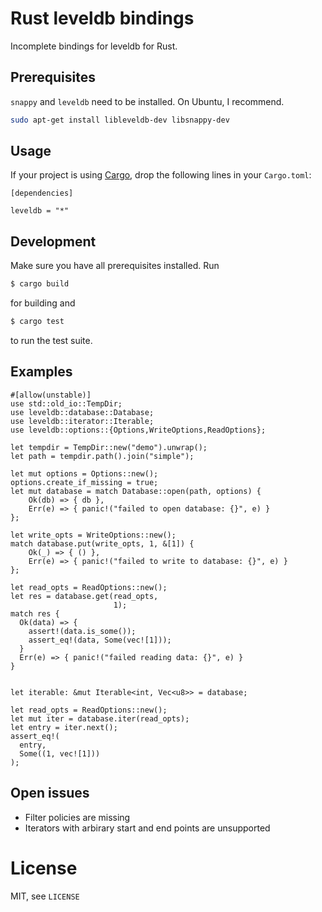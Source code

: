 # Rust leveldb bindings

Incomplete bindings for leveldb for Rust.

## Prerequisites

`snappy` and `leveldb` need to be installed. On Ubuntu, I recommend.

```sh
sudo apt-get install libleveldb-dev libsnappy-dev
```

## Usage

If your project is using [Cargo](http://crates.io), drop the following lines in your `Cargo.toml`:

```text
[dependencies]

leveldb = "*"
```

## Development

Make sure you have all prerequisites installed. Run

```sh
$ cargo build
```

for building and

```sh
$ cargo test
```

to run the test suite.

## Examples

```{.rust}
#[allow(unstable)]
use std::old_io::TempDir;
use leveldb::database::Database;
use leveldb::iterator::Iterable;
use leveldb::options::{Options,WriteOptions,ReadOptions};

let tempdir = TempDir::new("demo").unwrap();
let path = tempdir.path().join("simple");

let mut options = Options::new();
options.create_if_missing = true;
let mut database = match Database::open(path, options) {
    Ok(db) => { db },
    Err(e) => { panic!("failed to open database: {}", e) }
};

let write_opts = WriteOptions::new();
match database.put(write_opts, 1, &[1]) {
    Ok(_) => { () },
    Err(e) => { panic!("failed to write to database: {}", e) }
};

let read_opts = ReadOptions::new();
let res = database.get(read_opts,
                       1);
match res {
  Ok(data) => {
    assert!(data.is_some());
    assert_eq!(data, Some(vec![1]));
  }
  Err(e) => { panic!("failed reading data: {}", e) }
}


let iterable: &mut Iterable<int, Vec<u8>> = database;

let read_opts = ReadOptions::new();
let mut iter = database.iter(read_opts);
let entry = iter.next();
assert_eq!(
  entry,
  Some((1, vec![1]))
);
```

## Open issues

* Filter policies are missing
* Iterators with arbirary start and end points are unsupported

# License

MIT, see `LICENSE`
